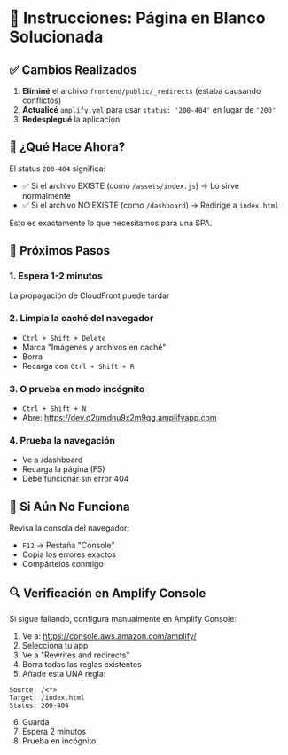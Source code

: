 # 🔧 Instrucciones: Página en Blanco Solucionada

## ✅ Cambios Realizados

1. **Eliminé** el archivo `frontend/public/_redirects` (estaba causando conflictos)
2. **Actualicé** `amplify.yml` para usar `status: '200-404'` en lugar de `'200'`
3. **Redesplegué** la aplicación

## 🎯 ¿Qué Hace Ahora?

El status `200-404` significa:
- ✅ Si el archivo EXISTE (como `/assets/index.js`) → Lo sirve normalmente
- ✅ Si el archivo NO EXISTE (como `/dashboard`) → Redirige a `index.html`

Esto es exactamente lo que necesitamos para una SPA.

## 📝 Próximos Pasos

### 1. Espera 1-2 minutos
La propagación de CloudFront puede tardar

### 2. **Limpia la caché del navegador**
- `Ctrl + Shift + Delete`
- Marca "Imágenes y archivos en caché"
- Borra
- Recarga con `Ctrl + Shift + R`

### 3. **O prueba en modo incógnito**
- `Ctrl + Shift + N`
- Abre: https://dev.d2umdnu9x2m9qg.amplifyapp.com

### 4. **Prueba la navegación**
- Ve a /dashboard
- Recarga la página (F5)
- Debe funcionar sin error 404

## 🐛 Si Aún No Funciona

Revisa la consola del navegador:
- `F12` → Pestaña "Console"
- Copia los errores exactos
- Compártelos conmigo

## 🔍 Verificación en Amplify Console

Si sigue fallando, configura manualmente en Amplify Console:

1. Ve a: https://console.aws.amazon.com/amplify/
2. Selecciona tu app
3. Ve a "Rewrites and redirects"
4. Borra todas las reglas existentes
5. Añade esta UNA regla:

```
Source: /<*>
Target: /index.html
Status: 200-404
```

6. Guarda
7. Espera 2 minutos
8. Prueba en incógnito


